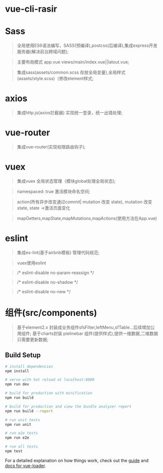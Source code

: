 # vue-cli-rasir

# Sass
>全局使用ES6语法编写，SASS(预编译),postcss(后编译),集成express开发服务器(解决前台跨域问题);

>主要布局模式 app.vue views/main/index.vue||latout.vue;

>集成sass(assets/common.scss 存放全局变量),全局样式(assets/style.scss)（修改element样式;

# axios
>集成http.js(axios拦截器) 实现统一登录，统一出错处理;

# vue-router
>集成vue-router(实现权限路由钩子);

# vuex
>集成vuex 全局状态管理（模块global处理全局状态);

>namespaced: true 激活模块命名空间;

> action(所有异步改变通过commit| mutation 改变 state), mutation 改变 state, state ->激活页面变化

>mapGetters,mapState,mapMutations,mapActions(使用方法在App.vue)

# eslint
>集成es-lint(基于airbnb模板) 管理代码规范;

>vuex使用eslint

>/* eslint-disable no-param-reassign */

>/* eslint-disable no-shadow */

>/* eslint-disable no-new */

# 组件(src/components)
>基于element2.x 封装成业务组件sfsFilter,leftMenu,sfTable...后续增加公用组件;
>基于charts封装 pielinebar 组件(提供样式),提供一维数据,二维数据 只需要更新数据;

## Build Setup

``` bash
# install dependencies
npm install

# serve with hot reload at localhost:8080
npm run dev

# build for production with minification
npm run build

# build for production and view the bundle analyzer report
npm run build --report

# run unit tests
npm run unit

# run e2e tests
npm run e2e

# run all tests
npm test
```

For a detailed explanation on how things work, check out the [guide](http://vuejs-templates.github.io/webpack/) and [docs for vue-loader](http://vuejs.github.io/vue-loader).